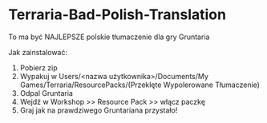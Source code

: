 # Terraria-Bad-Polish-Translation
To ma być NAJLEPSZE polskie tłumaczenie dla gry Gruntaria

Jak zainstalować:
1. Pobierz zip
2. Wypakuj w Users/<nazwa użytkownika>/Documents/My Games/Terraria/ResourcePacks/(Przeklęte Wypolerowane Tłumaczenie)
3. Odpal Gruntaria
4. Wejdź w Workshop >> Resource Pack >> włącz paczkę 
5. Graj jak na prawdziwego Gruntariana przystało!
